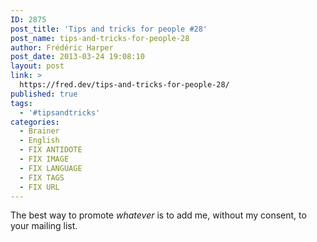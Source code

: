```yaml
---
ID: 2875
post_title: 'Tips and tricks for people #28'
post_name: tips-and-tricks-for-people-28
author: Frédéric Harper
post_date: 2013-03-24 19:08:10
layout: post
link: >
  https://fred.dev/tips-and-tricks-for-people-28/
published: true
tags:
  - '#tipsandtricks'
categories:
  - Brainer
  - English
  - FIX ANTIDOTE
  - FIX IMAGE
  - FIX LANGUAGE
  - FIX TAGS
  - FIX URL
---
```

<p>The best way to promote <em>whatever </em>is to add me, without my consent, to your mailing list.</p> 